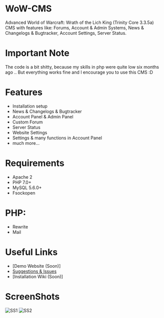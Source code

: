 # WoW-CMS

Advanced World of Warcraft: Wrath of the Lich King (Trinity Core 3.3.5a) CMS with features like: Forums, Account &amp; Admin Systems, News &amp; Changelogs &amp; Bugtracker, Account Settings, Server Status.

# Important Note

The code is a bit shitty, because my skills in php were quite low six months ago .. But everything works fine and I encourage you to use this CMS :D

# Features
- Installation setup
- News & Changelogs & Bugtracker
- Account Panel & Admin Panel
- Custom Forum
- Server Status
- Website Settings
- Settings & many functions in Account Panel
- much more...

# Requirements
- Apache 2
- PHP 7.0+
- MySQL 5.6.0+
- Fsockopen

# PHP:
- Rewrite
- Mail

# Useful Links
- [Demo Website (Soon)]
- [Suggestions & Issues](https://github.com/Markuu/WoW-CMS/issues)
- [Installation Wiki (Soon)]

# ScreenShots
![SS1](https://i.imgur.com/RoxJE24.png)
![SS2](https://i.imgur.com/jGcFdbj.png)